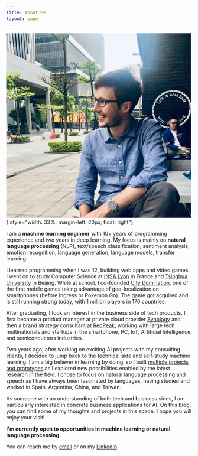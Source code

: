 ```yaml
---
title: About Me
layout: page
---
```


![Me](/assets/images/me.jpg){:style="width: 33%; margin-left: 20px; float: right"}

I am a **machine learning engineer** with 10+ years of programming experience and two years in deep learning. My focus is mainly on **natural language processing** (NLP), text/speech classification, sentiment analysis, emotion recognition, language generation, language models, transfer learning.

I learned programming when I was 12, building web apps and video games. I went on to study Computer Science at [INSA Lyon](https://www.insa-lyon.fr) in France and [Tsinghua University](https://www.tsinghua.edu.cn/en/) in Beijing. While at school, I co-founded [City Domination](https://www.citydomination.games), one of the first mobile games taking advantage of geo-localization on smartphones (before Ingress or Pokemon Go). The game got acquired and is still running strong today, with 1 million players in 170 countries.

After graduating, I took an interest in the business side of tech products. I first became a product manager at private cloud provider [Synology](https://www.synology.com) and then a brand strategy consultant at [RedPeak](https://www.red-peak.com), working with large tech multinationals and startups in the smartphone, PC, IoT, Artificial Intelligence, and semiconductors industries.

Two years ago, after working on exciting AI projects with my consulting clients, I decided to jump back to the technical side and self-study machine learning. I am a big believer in learning by doing, so I built [multiple projects and prototypes](/projects.html) as I explored new possibilities enabled by the latest research in the field. I chose to focus on natural language processing and speech as I have always been fascinated by languages, having studied and worked in Spain, Argentina, China, and Taiwan.

As someone with an understanding of both tech and business sides, I am particularly interested in concrete business applications for AI. On this blog, you can find some of my thoughts and projects in this space. I hope you will enjoy your visit!

**I'm currently open to opportunities in machine learning or natural language processing.**

You can reach me by [email](mailto:{{site.email}}) or on my [LinkedIn](https://www.linkedin.com/in/jonathan-boigne/).